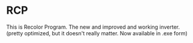 # RCP
This is Recolor Program.
The new and improved and working inverter. (pretty optimized, but it doesn't really matter. Now available in .exe form)
